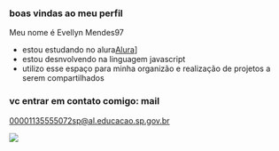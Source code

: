 ### boas vindas ao meu perfil 

Meu nome é Evellyn Mendes97

- estou estudando no alura[Alura](https://www.alura.com.br)]
- estou desnvolvendo na linguagem javascript
- utilizo esse espaço para minha organizão e realização de projetos a serem compartilhados
### vc entrar em contato comigo: mail



00001135555072sp@al.educacao.sp.gov.br



![](https://media1.tenor.com/m/t57RQcWL7qYAAAAC/friends.gif)

